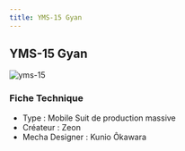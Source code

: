 ```yaml
---
title: YMS-15 Gyan
---
```


YMS-15 Gyan
-----------


![yms-15](/images/stories/saga/msgundam/mechas/yms-15.png)


### Fiche Technique


- Type : Mobile Suit de production massive   
- Créateur : Zeon   
- Mecha Designer : Kunio Ôkawara

